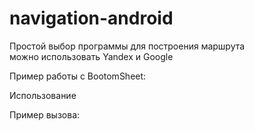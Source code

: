 # navigation-android

Простой выбор программы для построения маршрута  
можно использовать Yandex и Google   

Пример работы с BootomSheet:

Использование

Пример вызова:


